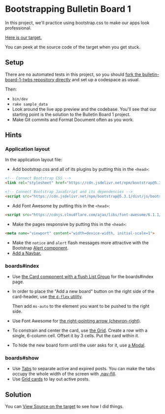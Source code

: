 # Bootstrapping Bulletin Board 1

In this project, we'll practice using bootstrap.css to make our apps look professional.

[Here is our target.](https://bulletin-board-bootstrap.matchthetarget.com/)

You can peek at the source code of the target when you get stuck.

## Setup

There are no automated tests in this project, so you should [fork the bulletin-board-1-twbs repository directly](https://github.com/appdev-projects/bulletin-board-1-twbs/fork) and set up a codespace as usual.

Then:

- `bin/dev`
- `rake sample_data`
- Look around the live app preview and the codebase. You'll see that our starting point is the solution to the Bulletin Board 1 project.
- Make Git commits and Format Document often as you work.

## Hints


### Application layout

In the application layout file:

- Add bootstrap.css and all of its plugins by putting this in the `<head>`:

```html
<!-- Connect Bootstrap CSS -->
<link rel="stylesheet" href="https://cdn.jsdelivr.net/npm/bootstrap@5.3.1/dist/css/bootstrap.min.css">

<!-- Connect Bootstrap JavaScript and its dependencies -->
<script src="https://cdn.jsdelivr.net/npm/bootstrap@5.3.1/dist/js/bootstrap.min.js"></script>
```

- Add Font Awesome by putting this in the `<head>`:
		
```html
<script src="https://cdnjs.cloudflare.com/ajax/libs/font-awesome/6.1.1/js/all.min.js"></script>
```

- Make the pages responsive by putting this in the `<head>`:

```html
<meta name="viewport" content="width=device-width, initial-scale=1">
```

- Make the `notice` and `alert` flash messages more attractive with the Bootstrap [Alert component](https://getbootstrap.com/docs/5.3/components/alerts/).
- [Add a Navbar.](https://getbootstrap.com/docs/5.3/components/navbar/#nav)

### boards#index

- Use [the Card component with a flush List Group](https://getbootstrap.com/docs/5.3/components/card/#list-groups) for the boards#index page.
- In order to place the "Add a new board" button on the right side of the card-header, use [the `d-flex` utility](https://getbootstrap.com/docs/5.3/utilities/flex/).

    Then add `ms-auto` to the element you want to be pushed to the right side.
- Use Font Awesome for [the right-pointing arrow (chevron-right)](https://fontawesome.com/icons/chevron-right?f=classic&s=solid).
- To constrain and center the card, use [the Grid](https://getbootstrap.com/docs/5.3/layout/grid/). Create a row with a single, 6-column cell. Offset it by 3 cells. Put the card within it.
- To hide the new board form until the user asks for it, use [a Modal](https://getbootstrap.com/docs/5.3/components/modal/#live-demo).

### boards#show

- Use [Tabs](https://getbootstrap.com/docs/5.3/components/navs-tabs/#javascript-behavior) to separate active and expired posts. You can make the tabs occupy the whole width of the screen with [.nav-fill](https://getbootstrap.com/docs/5.3/components/navs-tabs/#fill-and-justify).
- Use [Grid cards](https://getbootstrap.com/docs/5.3/components/card/#grid-cards) to lay out active posts.
		
## Solution

You can [View Source on the target](https://bulletin-board-bootstrap.matchthetarget.com/) to see how I did things.
